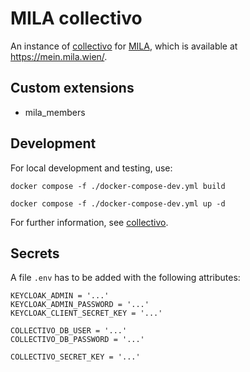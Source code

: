 # MILA collectivo

An instance of [collectivo](https://github.com/MILA-Wien/collectivo/) for [MILA](https://www.mila.wien/), which is available at https://mein.mila.wien/.

## Custom extensions

- mila_members

## Development

For local development and testing, use:

```shell
docker compose -f ./docker-compose-dev.yml build
```

```shell
docker compose -f ./docker-compose-dev.yml up -d
```

For further information, see [collectivo](https://github.com/MILA-Wien/collectivo/).

## Secrets

A file `.env` has to be added with the following attributes:

```
KEYCLOAK_ADMIN = '...'
KEYCLOAK_ADMIN_PASSWORD = '...'
KEYCLOAK_CLIENT_SECRET_KEY = '...'

COLLECTIVO_DB_USER = '...'
COLLECTIVO_DB_PASSWORD = '...'

COLLECTIVO_SECRET_KEY = '...'
```
